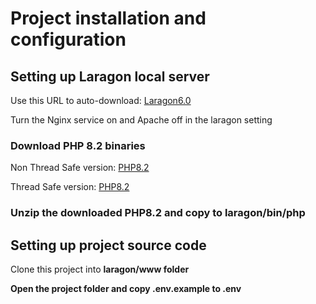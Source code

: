# Project installation and configuration
## Setting up Laragon local server
Use this URL to auto-download: [Laragon6.0](https://github.com/leokhoa/laragon/releases/download/6.0.0/laragon-wamp.exe)
<p>Turn the Nginx service on and Apache off in the laragon setting</p>

### Download PHP 8.2 binaries
Non Thread Safe version: [PHP8.2](https://windows.php.net/downloads/releases/php-8.2.28-nts-Win32-vs16-x64.zip)
<p></p>  

Thread Safe version: 
[PHP8.2](https://windows.php.net/downloads/releases/php-8.2.28-Win32-vs16-x64.zip)

### Unzip the downloaded PHP8.2 and copy to laragon/bin/php
## Setting up project source code
Clone this project into <b>laragon/www<b/> folder 
<p></p>
Open the project folder and copy .env.example to .env



